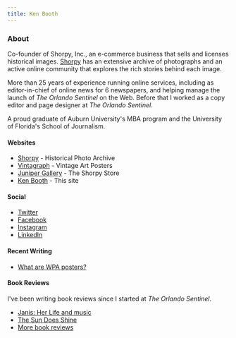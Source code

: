 ```yaml
---
title: Ken Booth
---
```


### About
Co-founder of Shorpy, Inc., an e-commerce business that sells and licenses historical images. [Shorpy](https://shorpy.com) has an extensive archive of  photographs and an active online community that explores the rich stories behind each image.

More than 25 years of experience running online services, including as editor-in-chief of online news for 6 newspapers, and helping manage the launch of *The Orlando Sentinel* on the Web. Before that I worked as a copy editor and page designer at *The Orlando Sentinel*.

A proud graduate of Auburn University's MBA program and the University of Florida's School of Journalism.

#### Websites
* [Shorpy](https://shorpy.com) - Historical Photo Archive
* [Vintagraph](https://vintagraph.com) - Vintage Art Posters
* [Juniper Gallery](https://junipergallery.com) - The Shorpy Store
* [Ken Booth](https://kenbooth.net) - This site

#### Social
* [Twitter](https://twitter.com/kenbooth)
* [Facebook](https://facebook.com/kenbooth)
* [Instagram](https://instagram.com/kenbooth2.0)
* [LinkedIn](https://www.linkedin.com/in/booth/)

#### Recent Writing
* [What are WPA posters?](https://vintagraph.com/pages/what-are-wpa-posters)

#### Book Reviews
I've been writing book reviews since I started at *The Orlando Sentinel*.
* [Janis: Her Life and music](https://kenbooth.net/janis-review.html)
* [The Sun Does Shine](https://kenbooth.net/review-the-sun-does-shine)
* [More book reviews](https://kenbooth.net/categories#books)
